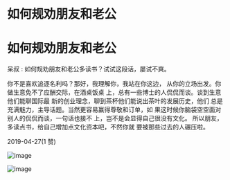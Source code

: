# 如何规劝朋友和老公

# 如何规劝朋友和老公

呆叔 : 如何规劝朋友和老公多读书？试试这段话，屡试不爽。

你不是喜欢追逐名利吗？那好，我理解你，我站在你这边， 从你的立场出发。你做生意免不了应酬交际，在酒桌饭桌 上，总有一些博士的人侃侃而谈。谈到生意他们能聊国际最 新的创业理念，聊到茶杯他们能说出茶叶的发展历史，他们 总是充满魅力，主导话题。当然更容易赢得尊敬和订单，如 果这时候你脑袋空空面对别人的侃侃而谈，一句话也接不 上，岂不是会显得自己很没有文化。 所以朋友，多读点书，给自己增加点文化资本吧，不然你就 要被那些过去的人碾压啦。

2019-04-27(1 赞)

![image](img/Image_053.png)

![image](img/Image_054.png)